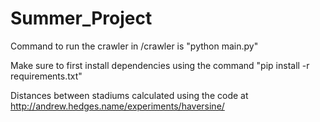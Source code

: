 # Summer_Project

Command to run the crawler in /crawler is "python main.py"

Make sure to first install dependencies using the command "pip install -r requirements.txt"

Distances between stadiums calculated using the code at http://andrew.hedges.name/experiments/haversine/
